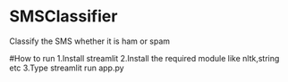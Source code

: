 # SMSClassifier
Classify the SMS whether it is ham or spam 

#How to run
1.Install streamlit 
2.Install the required module like nltk,string etc 
3.Type streamlit run app.py 
